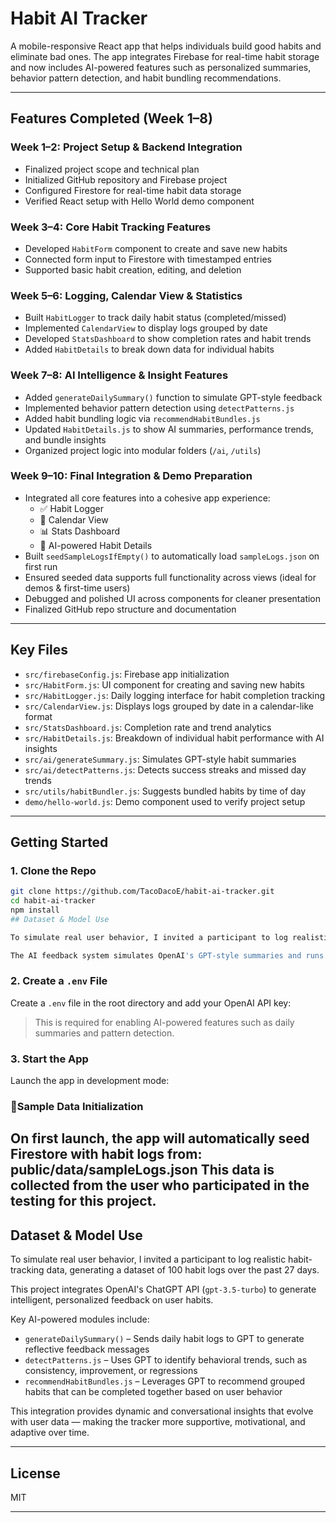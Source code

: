 # Habit AI Tracker

A mobile-responsive React app that helps individuals build good habits and eliminate bad ones. The app integrates Firebase for real-time habit storage and now includes AI-powered features such as personalized summaries, behavior pattern detection, and habit bundling recommendations.

---

## Features Completed (Week 1–8)

### Week 1–2: Project Setup & Backend Integration
- Finalized project scope and technical plan  
- Initialized GitHub repository and Firebase project  
- Configured Firestore for real-time habit data storage  
- Verified React setup with Hello World demo component  

### Week 3–4: Core Habit Tracking Features
- Developed `HabitForm` component to create and save new habits  
- Connected form input to Firestore with timestamped entries  
- Supported basic habit creation, editing, and deletion  

### Week 5–6: Logging, Calendar View & Statistics
- Built `HabitLogger` to track daily habit status (completed/missed)  
- Implemented `CalendarView` to display logs grouped by date  
- Developed `StatsDashboard` to show completion rates and habit trends  
- Added `HabitDetails` to break down data for individual habits  

### Week 7–8: AI Intelligence & Insight Features
- Added `generateDailySummary()` function to simulate GPT-style feedback  
- Implemented behavior pattern detection using `detectPatterns.js`  
- Added habit bundling logic via `recommendHabitBundles.js`  
- Updated `HabitDetails.js` to show AI summaries, performance trends, and bundle insights  
- Organized project logic into modular folders (`/ai`, `/utils`)

### Week 9–10: Final Integration & Demo Preparation
- Integrated all core features into a cohesive app experience:
  - ✅ Habit Logger  
  - 📅 Calendar View  
  - 📊 Stats Dashboard  
  - 🤖 AI-powered Habit Details
- Built `seedSampleLogsIfEmpty()` to automatically load `sampleLogs.json` on first run
- Ensured seeded data supports full functionality across views (ideal for demos & first-time users)
- Debugged and polished UI across components for cleaner presentation
- Finalized GitHub repo structure and documentation

---

## Key Files

- `src/firebaseConfig.js`: Firebase app initialization  
- `src/HabitForm.js`: UI component for creating and saving new habits  
- `src/HabitLogger.js`: Daily logging interface for habit completion tracking  
- `src/CalendarView.js`: Displays logs grouped by date in a calendar-like format  
- `src/StatsDashboard.js`: Completion rate and trend analytics  
- `src/HabitDetails.js`: Breakdown of individual habit performance with AI insights  
- `src/ai/generateSummary.js`: Simulates GPT-style habit summaries  
- `src/ai/detectPatterns.js`: Detects success streaks and missed day trends  
- `src/utils/habitBundler.js`: Suggests bundled habits by time of day  
- `demo/hello-world.js`: Demo component used to verify project setup  

---

## Getting Started

### 1. Clone the Repo

```bash
git clone https://github.com/TacoDacoE/habit-ai-tracker.git
cd habit-ai-tracker
npm install
## Dataset & Model Use

To simulate real user behavior, I invited a participant to log realistic habit-tracking data, generating a dataset of 100 habit logs over the past 27 days. These logs are stored in Firebase and accessed by AI utilities.

The AI feedback system simulates OpenAI's GPT-style summaries and runs locally. While not using a hosted model, the modular structure allows real OpenAI API integration when credentials are provided.
```
### 2. Create a `.env` File

Create a `.env` file in the root directory and add your OpenAI API key:

> This is required for enabling AI-powered features such as daily summaries and pattern detection.

### 3. Start the App

Launch the app in development mode:

### 🧪Sample Data Initialization

On first launch, the app will automatically seed Firestore with habit logs from: public/data/sampleLogs.json
This data is collected from the user who participated in the testing for this project. 
---

## Dataset & Model Use
To simulate real user behavior, I invited a participant to log realistic habit-tracking data, generating a dataset of 100 habit logs over the past 27 days. 

This project integrates OpenAI's ChatGPT API (`gpt-3.5-turbo`) to generate intelligent, personalized feedback on user habits.

Key AI-powered modules include:

- `generateDailySummary()` – Sends daily habit logs to GPT to generate reflective feedback messages
- `detectPatterns.js` – Uses GPT to identify behavioral trends, such as consistency, improvement, or regressions
- `recommendHabitBundles.js` – Leverages GPT to recommend grouped habits that can be completed together based on user behavior

This integration provides dynamic and conversational insights that evolve with user data — making the tracker more supportive, motivational, and adaptive over time.





---
## License

MIT

---

